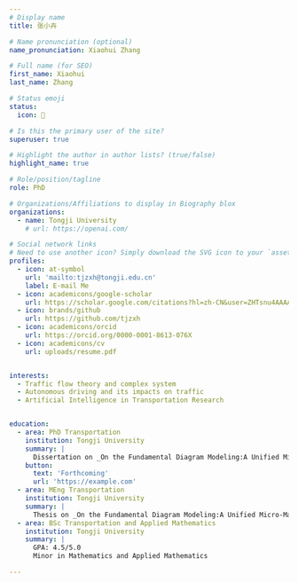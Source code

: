 ```yaml
---
# Display name
title: 张小卉

# Name pronunciation (optional)
name_pronunciation: Xiaohui Zhang

# Full name (for SEO)
first_name: Xiaohui
last_name: Zhang

# Status emoji
status:
  icon: 🎾

# Is this the primary user of the site?
superuser: true

# Highlight the author in author lists? (true/false)
highlight_name: true

# Role/position/tagline
role: PhD

# Organizations/Affiliations to display in Biography blox
organizations:
  - name: Tongji University
    # url: https://openai.com/

# Social network links
# Need to use another icon? Simply download the SVG icon to your `assets/media/icons/` folder.
profiles:
  - icon: at-symbol
    url: 'mailto:tjzxh@tongji.edu.cn'
    label: E-mail Me
  - icon: academicons/google-scholar
    url: https://scholar.google.com/citations?hl=zh-CN&user=ZHTsnu4AAAAJ
  - icon: brands/github
    url: https://github.com/tjzxh
  - icon: academicons/orcid
    url: https://orcid.org/0000-0001-8613-076X
  - icon: academicons/cv
    url: uploads/resume.pdf


interests:
  - Traffic flow theory and complex system
  - Autonomous driving and its impacts on traffic
  - Artificial Intelligence in Transportation Research


education:
  - area: PhD Transportation
    institution: Tongji University
    summary: |
      Dissertation on _On the Fundamental Diagram Modeling:A Unified Micro-Macro Perspective_. Supervised by [Prof Sun Jian](http//tops.tongji.edu.cn).
    button:
      text: 'Forthcoming'
      url: 'https://example.com'
  - area: MEng Transportation
    institution: Tongji University
    summary: |
      Thesis on _On the Fundamental Diagram Modeling:A Unified Micro-Macro Perspective_. Supervised by [Prof Sun Jian](http//tops.tongji.edu.cn).
  - area: BSc Transportation and Applied Mathematics
    institution: Tongji University
    summary: |
      GPA: 4.5/5.0      
      Minor in Mathematics and Applied Mathematics

---
```

